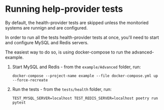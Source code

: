 # Running help-provider tests
By default, the health-provider tests are skipped unless the monitoried systems are runnign and are configured.

In order to run all the tests health-provider tests at once, you'll need to start and configure MySQL and Redis servers.

The easiest way to do so, is using docker-compose to run the advanced-example.

1. Start MySQL and Redis - from the `example/Advanced` folder, run:
   ```
   docker-compose --project-name example --file docker-compose.yml up --force-recreate
   ```
1. Run the tests - from the `tests/health` folder, run:
   ```
   TEST_MYSQL_SERVER=localhost TEST_REDIS_SERVER=localhost poetry run pytest
   ```